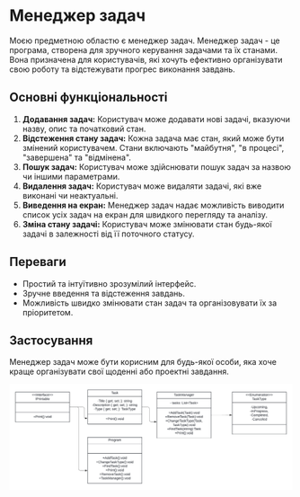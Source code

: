 # Менеджер задач

Моєю предметною областю є менеджер задач. Менеджер задач - це програма, створена для зручного керування задачами та їх станами. Вона призначена для користувачів, які хочуть ефективно організувати свою роботу та відстежувати прогрес виконання завдань.

## Основні функціональності

1. **Додавання задач:** Користувач може додавати нові задачі, вказуючи назву, опис та початковий стан.
2. **Відстеження стану задач:** Кожна задача має стан, який може бути змінений користувачем. Стани включають "майбутня", "в процесі", "завершена" та "відмінена".
3. **Пошук задач:** Користувач може здійснювати пошук задач за назвою чи іншими параметрами.
4. **Видалення задач:** Користувач може видаляти задачі, які вже виконані чи неактуальні.
5. **Виведення на екран:** Менеджер задач надає можливість виводити список усіх задач на екран для швидкого перегляду та аналізу.
6. **Зміна стану задачі:** Користувач може змінювати стан будь-якої задачі в залежності від її поточного статусу.

## Переваги

- Простий та інтуїтивно зрозумілий інтерфейс.
- Зручне введення та відстеження завдань.
- Можливість швидко змінювати стан задач та організовувати їх за пріоритетом.

## Застосування

Менеджер задач може бути корисним для будь-якої особи, яка хоче краще організувати свої щоденні або проектні завдання.

![Діаграма проекту](https://github.com/KyryloBabych/Project/raw/main/ProjectADiagram.png)
